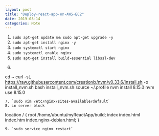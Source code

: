 ```yaml
---
layout: post
title: "Deploy-react-app-on-AWS-EC2"
date: 2019-03-14
categories: Note
---
```


1. `sudo apt-get update && sudo apt-get upgrade -y`
2. `sudo apt-get install nginx -y`
3. `sudo systemctl start nginx`
4. `sudo systemctl enable nginx`
5. `sudo apt-get install build-essential libssl-dev`
6. ```bash
cd ~
curl -sL https://raw.githubusercontent.com/creationix/nvm/v0.33.6/install.sh -o install_nvm.sh
bash install_nvm.sh
source ~/.profile
nvm install 8.15.0
nvm use 8.15.0
```
7. `sudo vim /etc/nginx/sites-available/default`
8. in server block
```
location / {
 root /home/ubuntu/myReactApp/build;
 index index.html index.htm index.nginx-debian.html;
 }
 ```
 9. `sudo service nginx restart`
